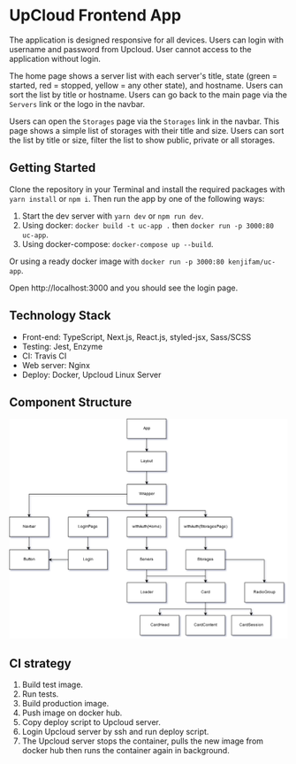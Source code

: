 # UpCloud Frontend App

The application is designed responsive for all devices. Users can login with username and password from Upcloud. User cannot access to the application without login.

The home page shows a server list with each server's title, state (green = started, red = stopped, yellow = any other state), and hostname. Users can sort the list by title or hostname. Users can go back to the main page via the `Servers` link or the logo in the navbar. 

Users can open the `Storages` page via the `Storages` link in the navbar. This page shows a simple list of storages with their title and size. Users can sort the list by title or size, filter the list to show public, private or all storages.

## Getting Started

Clone the repository in your Terminal and install the required packages with `yarn install` or `npm i`. Then run the app by one of the following ways:

1. Start the dev server with `yarn dev` or `npm run dev`.
2. Using docker: `docker build -t uc-app .` then `docker run -p 3000:80 uc-app`.
3. Using docker-compose: `docker-compose up --build`.

Or using a ready docker image with `docker run -p 3000:80 kenjifam/uc-app`.

Open http://localhost:3000 and you should see the login page.

## Technology Stack

- Front-end: TypeScript, Next.js, React.js, styled-jsx, Sass/SCSS
- Testing: Jest, Enzyme
- CI: Travis CI
- Web server: Nginx
- Deploy: Docker, Upcloud Linux Server

## Component Structure

![Component Structure](ComponentStructure.png)

## CI strategy

1. Build test image.
2. Run tests.
3. Build production image.
4. Push image on docker hub.
5. Copy deploy script to Upcloud server.
6. Login Upcloud server by ssh and run deploy script.
7. The Upcloud server stops the container, pulls the new image from docker hub then runs the container again in background.
